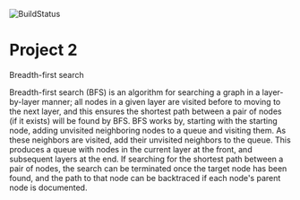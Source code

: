 ![BuildStatus](https://github.com/shirondru/Project2/.github/workflows/badge.svg?event=push)

# Project 2
Breadth-first search

Breadth-first search (BFS) is an algorithm for searching a graph in a layer-by-layer manner; all nodes in a given layer are visited before to moving to the next layer, and this ensures the shortest path between a pair of nodes (if it exists) will be found by BFS. BFS works by, starting with the starting node, adding unvisited neighboring nodes to a queue and visiting them. As these neighbors are visited, add their unvisited neighbors to the queue. This produces a queue with nodes in the current layer at the front, and subsequent layers at the end. If searching for the shortest path between a pair of nodes, the search can be terminated once the target node has been found, and the path to that node can be backtraced if each node's parent node is documented.